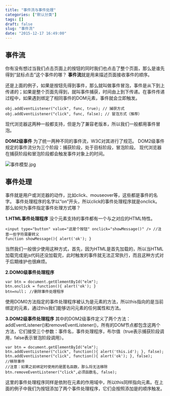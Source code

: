 ```yaml
---
title: "事件流与事件处理"
categories: ["默认分类"]
tags: []
draft: false
slug: "事件流"
date: "2015-12-17 16:49:00"
---
```


事件流
---

你有没有想过当我们点击页面上的按钮的同时我们也点击了整个页面，那么是谁先得到“鼠标点击”这个事件的哪？
**事件流**就是用来描述页面接收事件的顺序。

还是上面的例子，如果是按钮先得到事件，那么就叫做事件冒泡，事件是从下到上传递的；如果是整个页面先得到，就叫事件捕获，时间由上到下传递。在事件传递过程中，如果遇到绑定了相同事件的DOM元素，事件就会立即触发。

    obj.addEventListener("click", func, true); // 捕获方式
    obj.addEventListener("click", func, false); // 冒泡方式（推荐）

现代浏览器这两种一般都支持，但是为了兼容老版本，所以我们一般都用事件冒泡。

**DOM2级事件**
为了统一两种不同的事件流，W3C对其进行了规范。
DOM2级事件规定的事件流分为三个阶段：捕获阶段，处于目标阶段，冒泡阶段。
现代浏览器在捕获阶段和冒泡阶段都会触发事件对象上的时间。

![事件模型.jpg][1]

事件处理
----
事件就是用户或浏览器的动作，比如click、mouseover等，这些都是事件的名字。
事件处理程序的名字以“on”开头，所以click的事件处理程序就是onclick。
那么如何为事件指定事件处理方式哪？

**1.HTML事件处理程序**
没个元素支持的事件都有一个与之对应的HTML特性。

    <input type="button" value="这是个按钮" onclick="showMessage()" /> //注意一些字符需要转义
    function showMessage(){ alert('ok'); }
当然我们一般很少使用这种方式，首先，因为HTML是首先加载的，所以当HTML加载完成是js代码还没加载完，此时触发的事件就无法正常执行，而且这种方式对于后期维护也很麻烦。

**2.DOM0级事件处理程序**

    var btn = document.getElementById("elm");
    btn.onclick = function(){ alert('ok'); }
    btn=null； //删除事件处理程序

使用DOM0方法指定的事件处理程序被认为是元素的方法，所以this指向的是当前绑定的元素，通过this我们能够访问元素的任何属性和方法。

**3.DOM2级事件处理程序**
其中的DOM2级事件定义了两个方法：addEventListener()和removeEventListener()，所有的DOM节点都包含这两个方法，它们接受三个参数：事件名，事件处理程序，布尔值（true表示捕获阶段调用，false表示冒泡阶段调用）。

    var btn = document.getElementById("elm");
    btn.addEventListener("click", function(){ alert('this.id'); }, false);
    btn.addEventListener("click", function(){ alert('ok'); }, false);
    //移除事件
    //注意：如果之前绑定时使用的是匿名函数，那么将无法移除
    btn.removeEventListener("click",必须函数名, false);


这里的事件处理程序同样是依附在元素的作用域中，所以this同样指向元素。在上面的例子中我们为按钮添加了两个事件处理程序，它们会按照添加是的顺序触发。


  [1]: http://www.img.bi-bo.cn/2015/12/3981991230.jpg
